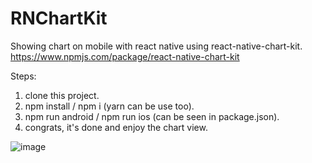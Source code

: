 # RNChartKit

Showing chart on mobile with react native using react-native-chart-kit. https://www.npmjs.com/package/react-native-chart-kit

Steps:
1. clone this project.
2. npm install / npm i (yarn can be use too).
3. npm run android / npm run ios (can be seen in package.json).
4. congrats, it's done and enjoy the chart view.

![image](https://user-images.githubusercontent.com/33284223/159535919-191bdb27-e172-4c8c-9106-d184514f2bea.png)
